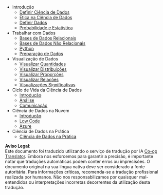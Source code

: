 <!--
CO_OP_TRANSLATOR_METADATA:
{
  "original_hash": "3767555b3cc28a2865c79202f4374204",
  "translation_date": "2025-08-23T23:43:08+00:00",
  "source_file": "docs/_sidebar.md",
  "language_code": "pt"
}
-->
- Introdução
  - [Definir Ciência de Dados](../1-Introduction/01-defining-data-science/README.md)
  - [Ética na Ciência de Dados](../1-Introduction/02-ethics/README.md)
  - [Definir Dados](../1-Introduction/03-defining-data/README.md)
  - [Probabilidade e Estatística](../1-Introduction/04-stats-and-probability/README.md)
- Trabalhar com Dados
  - [Bases de Dados Relacionais](../2-Working-With-Data/05-relational-databases/README.md)
  - [Bases de Dados Não Relacionais](../2-Working-With-Data/06-non-relational/README.md)
  - [Python](../2-Working-With-Data/07-python/README.md)
  - [Preparação de Dados](../2-Working-With-Data/08-data-preparation/README.md)
- Visualização de Dados
  - [Visualizar Quantidades](../3-Data-Visualization/09-visualization-quantities/README.md)
  - [Visualizar Distribuições](../3-Data-Visualization/10-visualization-distributions/README.md)
  - [Visualizar Proporções](../3-Data-Visualization/11-visualization-proportions/README.md)
  - [Visualizar Relações](../3-Data-Visualization/12-visualization-relationships/README.md)
  - [Visualizações Significativas](../3-Data-Visualization/13-meaningful-visualizations/README.md)
- Ciclo de Vida da Ciência de Dados
  - [Introdução](../4-Data-Science-Lifecycle/14-Introduction/README.md)
  - [Análise](../4-Data-Science-Lifecycle/15-analyzing/README.md)
  - [Comunicação](../4-Data-Science-Lifecycle/16-communication/README.md)
- Ciência de Dados na Nuvem
  - [Introdução](../5-Data-Science-In-Cloud/17-Introduction/README.md)
  - [Low Code](../5-Data-Science-In-Cloud/18-Low-Code/README.md)
  - [Azure](../5-Data-Science-In-Cloud/19-Azure/README.md)
- Ciência de Dados na Prática
  - [Ciência de Dados na Prática](../6-Data-Science-In-Wild/README.md)

**Aviso Legal**:  
Este documento foi traduzido utilizando o serviço de tradução por IA [Co-op Translator](https://github.com/Azure/co-op-translator). Embora nos esforcemos para garantir a precisão, é importante notar que traduções automáticas podem conter erros ou imprecisões. O documento original na sua língua nativa deve ser considerado a fonte autoritária. Para informações críticas, recomenda-se a tradução profissional realizada por humanos. Não nos responsabilizamos por quaisquer mal-entendidos ou interpretações incorretas decorrentes da utilização desta tradução.